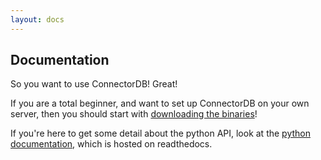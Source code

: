 ```yaml
---
layout: docs
---
```

## Documentation
So you want to use ConnectorDB! Great!

If you are a total beginner, and want to set up ConnectorDB on your own server, then you should start with [downloading the binaries](/download.html)!

If you're here to get some detail about the python API, look at the [python documentation](http://connectordb-python.readthedocs.org/en/latest/), which is hosted on readthedocs.
